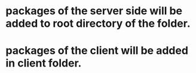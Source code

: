 # packages of the server side will be added to root directory of the folder.
# packages of the client will be added in client folder.
